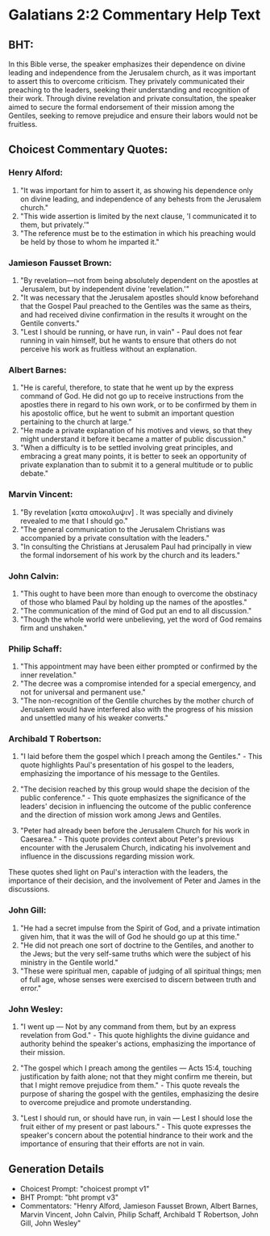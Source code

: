 # Galatians 2:2 Commentary Help Text

## BHT:
In this Bible verse, the speaker emphasizes their dependence on divine leading and independence from the Jerusalem church, as it was important to assert this to overcome criticism. They privately communicated their preaching to the leaders, seeking their understanding and recognition of their work. Through divine revelation and private consultation, the speaker aimed to secure the formal endorsement of their mission among the Gentiles, seeking to remove prejudice and ensure their labors would not be fruitless.

## Choicest Commentary Quotes:
### Henry Alford:
1. "It was important for him to assert it, as showing his dependence only on divine leading, and independence of any behests from the Jerusalem church."
2. "This wide assertion is limited by the next clause, 'I communicated it to them, but privately.'"
3. "The reference must be to the estimation in which his preaching would be held by those to whom he imparted it."

### Jamieson Fausset Brown:
1. "By revelation—not from being absolutely dependent on the apostles at Jerusalem, but by independent divine 'revelation.'"
2. "It was necessary that the Jerusalem apostles should know beforehand that the Gospel Paul preached to the Gentiles was the same as theirs, and had received divine confirmation in the results it wrought on the Gentile converts."
3. "Lest I should be running, or have run, in vain" - Paul does not fear running in vain himself, but he wants to ensure that others do not perceive his work as fruitless without an explanation.

### Albert Barnes:
1. "He is careful, therefore, to state that he went up by the express command of God. He did not go up to receive instructions from the apostles there in regard to his own work, or to be confirmed by them in his apostolic office, but he went to submit an important question pertaining to the church at large."
2. "He made a private explanation of his motives and views, so that they might understand it before it became a matter of public discussion."
3. "When a difficulty is to be settled involving great principles, and embracing a great many points, it is better to seek an opportunity of private explanation than to submit it to a general multitude or to public debate."

### Marvin Vincent:
1. "By revelation [κατα αποκαλυψιν] . It was specially and divinely revealed to me that I should go."
2. "The general communication to the Jerusalem Christians was accompanied by a private consultation with the leaders."
3. "In consulting the Christians at Jerusalem Paul had principally in view the formal indorsement of his work by the church and its leaders."

### John Calvin:
1. "This ought to have been more than enough to overcome the obstinacy of those who blamed Paul by holding up the names of the apostles."
2. "The communication of the mind of God put an end to all discussion."
3. "Though the whole world were unbelieving, yet the word of God remains firm and unshaken."

### Philip Schaff:
1. "This appointment may have been either prompted or confirmed by the inner revelation."
2. "The decree was a compromise intended for a special emergency, and not for universal and permanent use."
3. "The non-recognition of the Gentile churches by the mother church of Jerusalem would have interfered also with the progress of his mission and unsettled many of his weaker converts."

### Archibald T Robertson:
1. "I laid before them the gospel which I preach among the Gentiles." - This quote highlights Paul's presentation of his gospel to the leaders, emphasizing the importance of his message to the Gentiles.

2. "The decision reached by this group would shape the decision of the public conference." - This quote emphasizes the significance of the leaders' decision in influencing the outcome of the public conference and the direction of mission work among Jews and Gentiles.

3. "Peter had already been before the Jerusalem Church for his work in Caesarea." - This quote provides context about Peter's previous encounter with the Jerusalem Church, indicating his involvement and influence in the discussions regarding mission work.

These quotes shed light on Paul's interaction with the leaders, the importance of their decision, and the involvement of Peter and James in the discussions.

### John Gill:
1. "He had a secret impulse from the Spirit of God, and a private intimation given him, that it was the will of God he should go up at this time."
2. "He did not preach one sort of doctrine to the Gentiles, and another to the Jews; but the very self-same truths which were the subject of his ministry in the Gentile world."
3. "These were spiritual men, capable of judging of all spiritual things; men of full age, whose senses were exercised to discern between truth and error."

### John Wesley:
1. "I went up — Not by any command from them, but by an express revelation from God." - This quote highlights the divine guidance and authority behind the speaker's actions, emphasizing the importance of their mission.

2. "The gospel which I preach among the gentiles — Acts 15:4, touching justification by faith alone; not that they might confirm me therein, but that I might remove prejudice from them." - This quote reveals the purpose of sharing the gospel with the gentiles, emphasizing the desire to overcome prejudice and promote understanding.

3. "Lest I should run, or should have run, in vain — Lest I should lose the fruit either of my present or past labours." - This quote expresses the speaker's concern about the potential hindrance to their work and the importance of ensuring that their efforts are not in vain.


## Generation Details
- Choicest Prompt: "choicest prompt v1"
- BHT Prompt: "bht prompt v3"
- Commentators: "Henry Alford, Jamieson Fausset Brown, Albert Barnes, Marvin Vincent, John Calvin, Philip Schaff, Archibald T Robertson, John Gill, John Wesley"
